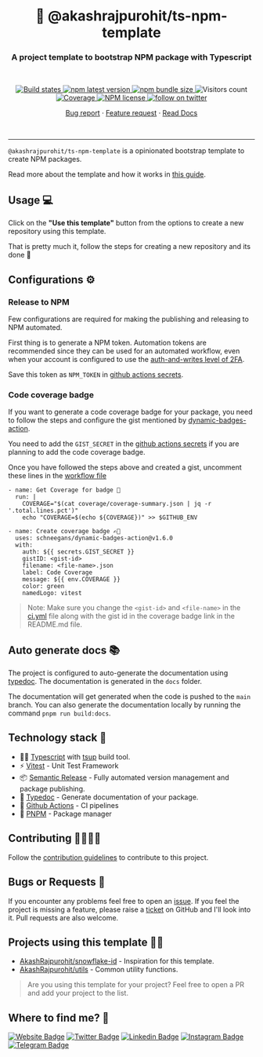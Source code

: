 <h1 align="center" style="border-bottom: none;">🫡 @akashrajpurohit/ts-npm-template</h1>
<h3 align="center">A project template to bootstrap NPM package with Typescript</h3>
<br />
<p align="center">
  <a href="https://github.com/AkashRajpurohit/ts-npm-template/actions/workflows/CI.yml">
    <img alt="Build states" src="https://github.com/AkashRajpurohit/ts-npm-template/actions/workflows/CI.yml/badge.svg?branch=main">
  </a>
  <a href="https://www.npmjs.com/package/@akashrajpurohit/ts-npm-template">
    <img alt="npm latest version" src="https://img.shields.io/npm/v/@akashrajpurohit/ts-npm-template/latest.svg">
  </a>
  <a href="https://www.npmjs.com/package/@akashrajpurohit/ts-npm-template">
    <img alt="npm bundle size" src="https://img.shields.io/bundlephobia/min/@akashrajpurohit/ts-npm-template">
  </a>
  <img alt="Visitors count" src="https://visitor-badge.laobi.icu/badge?page_id=@akashrajpurohit~ts-npm-template.visitor-badge&style=flat-square&color=0088cc">
  <a href="https://github.com/AkashRajpurohit/ts-npm-template/actions">
    <img alt="Coverage" src="https://img.shields.io/endpoint?url=https://gist.githubusercontent.com/AkashRajpurohit/275fdb9d0c3b23cafa916535c807ce6a/raw/ts-npm-template-coverage.json">
  </a>
  <a href="https://www.npmjs.com/package/@akashrajpurohit/ts-npm-template">
    <img alt="NPM license" src="https://img.shields.io/npm/l/@akashrajpurohit/ts-npm-template">
  </a>
  <a href="https://twitter.com/akashwhocodes">
    <img alt="follow on twitter" src="https://img.shields.io/twitter/follow/akashwhocodes.svg?style=social&label=@akashwhocodes">
  </a>

  <p align="center">
    <a href="https://github.com/AkashRajpurohit/ts-npm-template/issues/new?template=bug_report.yml">Bug report</a>
    ·
    <a href="https://github.com/AkashRajpurohit/ts-npm-template/issues/new?template=feature_request.yml">Feature request</a>
    ·
    <a href="https://akashrajpurohit.github.io/ts-npm-template">Read Docs</a>
  </p>
</p>
<br />
<hr />

`@akashrajpurohit/ts-npm-template` is a opinionated bootstrap template to create NPM packages.

Read more about the template and how it works in [this guide](https://akashrajpurohit.com/blog/building-and-publishing-typescript-npm-packages-a-stepbystep-guide/?ref=ts-npm-template-readme).

## Usage 💻

Click on the **"Use this template"** button from the options to create a new repository using this template.

That is pretty much it, follow the steps for creating a new repository and its done 🎉

## Configurations ⚙️

### Release to NPM

Few configurations are required for making the publishing and releasing to NPM automated.

First thing is to generate a NPM token. Automation tokens are recommended since they can be used for an automated workflow, even when your account is configured to use the [auth-and-writes level of 2FA](https://docs.npmjs.com/about-two-factor-authentication#authorization-and-writes).

Save this token as `NPM_TOKEN` in [github actions secrets](https://docs.github.com/en/actions/security-guides/using-secrets-in-github-actions).

### Code coverage badge

If you want to generate a code coverage badge for your package, you need to follow the steps and configure the gist mentioned by [dynamic-badges-action](https://github.com/Schneegans/dynamic-badges-action).

You need to add the `GIST_SECRET` in the [github actions secrets](https://docs.github.com/en/actions/security-guides/using-secrets-in-github-actions) if you are planning to add the code coverage badge.

Once you have followed the steps above and created a gist, uncomment these lines in the [workflow file](./.github/workflows/ci.yml)

```
- name: Get Coverage for badge 🔢
  run: |
    COVERAGE="$(cat coverage/coverage-summary.json | jq -r '.total.lines.pct')"
    echo "COVERAGE=$(echo ${COVERAGE})" >> $GITHUB_ENV

- name: Create coverage badge ✍🏽
  uses: schneegans/dynamic-badges-action@v1.6.0
  with:
    auth: ${{ secrets.GIST_SECRET }}
    gistID: <gist-id>
    filename: <file-name>.json
    label: Code Coverage
    message: ${{ env.COVERAGE }}
    color: green
    namedLogo: vitest
```

> Note: Make sure you change the `<gist-id>` and `<file-name>` in the [ci.yml](./.github/workflows/ci.yml) file along with the gist id in the coverage badge link in the README.md file.

## Auto generate docs 📚

The project is configured to auto-generate the documentation using [typedoc](https://typedoc.org/). The documentation is generated in the `docs` folder.

The documentation will get generated when the code is pushed to the `main` branch. You can also generate the documentation locally by running the command `pnpm run build:docs`.

## Technology stack 🚀

- 🙏🏾 [Typescript](https://www.typescriptlang.org/) with [tsup](https://tsup.egoist.dev/) build tool.
- ⚡️ [Vitest](https://vitest.dev/) - Unit Test Framework
- 📦 [Semantic Release](https://semantic-release.gitbook.io/semantic-release/) - Fully automated version management and package publishing.
- 📖 [Typedoc](https://typedoc.org/) - Generate documentation of your package.
- 🔀 [Github Actions](https://github.com/features/actions) - CI pipelines
- 💪 [PNPM](https://pnpm.io/) - Package manager

## Contributing 🫱🏻‍🫲🏼

Follow the [contribution guidelines](./CONTRIBUTING.md) to contribute to this project.

## Bugs or Requests 🐛

If you encounter any problems feel free to open an [issue](https://github.com/AkashRajpurohit/ts-npm-template/issues/new?template=bug_report.yml). If you feel the project is missing a feature, please raise a [ticket](https://github.com/AkashRajpurohit/ts-npm-template/issues/new?template=feature_request.yml) on GitHub and I'll look into it. Pull requests are also welcome.

## Projects using this template 🙌🏽

- [AkashRajpurohit/snowflake-id](https://github.com/AkashRajpurohit/snowflake-id) - Inspiration for this template.
- [AkashRajpurohit/utils](https://github.com/AkashRajpurohit/utils) - Common utility functions.

> Are you using this template for your project? Feel free to open a PR and add your project to the list.

## Where to find me? 👀

[![Website Badge](https://img.shields.io/badge/-akashrajpurohit.com-3b5998?logo=google-chrome&logoColor=white)](https://akashrajpurohit.com/)
[![Twitter Badge](https://img.shields.io/badge/-@akashwhocodes-00acee?logo=Twitter&logoColor=white)](https://twitter.com/AkashWhoCodes)
[![Linkedin Badge](https://img.shields.io/badge/-@AkashRajpurohit-0e76a8?logo=Linkedin&logoColor=white)](https://linkedin.com/in/AkashRajpurohit)
[![Instagram Badge](https://img.shields.io/badge/-@akashwho.codes-e4405f?logo=Instagram&logoColor=white)](https://instagram.com/akashwho.codes/)
[![Telegram Badge](https://img.shields.io/badge/-@AkashRajpurohit-0088cc?logo=Telegram&logoColor=white)](https://t.me/AkashRajpurohit)
